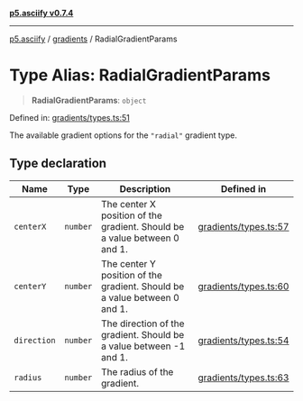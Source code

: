 [**p5.asciify v0.7.4**](../../../README.md)

***

[p5.asciify](../../../README.md) / [gradients](../README.md) / RadialGradientParams

# Type Alias: RadialGradientParams

> **RadialGradientParams**: `object`

Defined in: [gradients/types.ts:51](https://github.com/humanbydefinition/p5.asciify/blob/99ff78fc13b1ab2e7b69f99d4dfd8409113decf3/src/lib/gradients/types.ts#L51)

The available gradient options for the `"radial"` gradient type.

## Type declaration

| Name | Type | Description | Defined in |
| ------ | ------ | ------ | ------ |
| <a id="centerx"></a> `centerX` | `number` | The center X position of the gradient. Should be a value between 0 and 1. | [gradients/types.ts:57](https://github.com/humanbydefinition/p5.asciify/blob/99ff78fc13b1ab2e7b69f99d4dfd8409113decf3/src/lib/gradients/types.ts#L57) |
| <a id="centery"></a> `centerY` | `number` | The center Y position of the gradient. Should be a value between 0 and 1. | [gradients/types.ts:60](https://github.com/humanbydefinition/p5.asciify/blob/99ff78fc13b1ab2e7b69f99d4dfd8409113decf3/src/lib/gradients/types.ts#L60) |
| <a id="direction"></a> `direction` | `number` | The direction of the gradient. Should be a value between -1 and 1. | [gradients/types.ts:54](https://github.com/humanbydefinition/p5.asciify/blob/99ff78fc13b1ab2e7b69f99d4dfd8409113decf3/src/lib/gradients/types.ts#L54) |
| <a id="radius"></a> `radius` | `number` | The radius of the gradient. | [gradients/types.ts:63](https://github.com/humanbydefinition/p5.asciify/blob/99ff78fc13b1ab2e7b69f99d4dfd8409113decf3/src/lib/gradients/types.ts#L63) |
